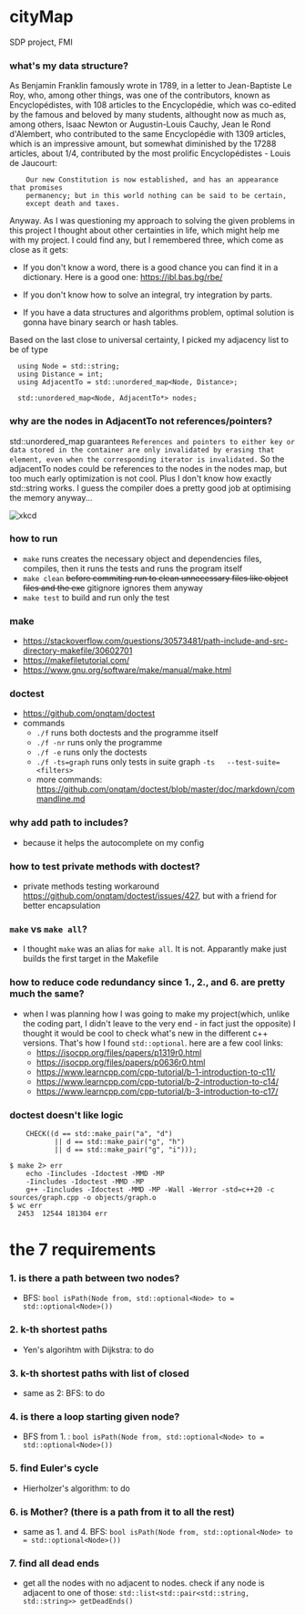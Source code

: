 # cityMap
SDP project, FMI
### what's my data structure?
As Benjamin Franklin famously wrote in 1789, in a letter to Jean-Baptiste Le Roy, 
who, among other things, was one of the contributors, known as Encyclopédistes,
with 108 articles to  the Encyclopédie, which was co-edited by the famous and
beloved by many students, althought now as much as, among others, Isaac Newton or
Augustin-Louis Cauchy, Jean le Rond d'Alembert, who contributed to the same 
Encyclopédie with 1309 articles, which is an impressive amount, but somewhat
diminished by the 17288 articles, about 1/4,  contributed by the most prolific
Encyclopédistes - Louis de Jaucourt:

```
    Our new Constitution is now established, and has an appearance that promises
    permanency; but in this world nothing can be said to be certain,
    except death and taxes.
```

Anyway.
As I was questioning my approach to solving the given problems in this project I thought
about other certainties in life, which might help me with my project. I could find any,
but I remembered three, which come as close as it gets:
- If you don't know a word, there is a good chance you can find it in a dictionary.
Here is a good one: https://ibl.bas.bg/rbe/

- If you don't know how to solve an integral, try integration by parts.

- If you have a data structures and algorithms problem, optimal solution is gonna have
binary search or hash tables.

Based on the last close to universal certainty, I picked my adjacency list to be of type
```
  using Node = std::string;
  using Distance = int;
  using AdjacentTo = std::unordered_map<Node, Distance>;

  std::unordered_map<Node, AdjacentTo*> nodes;

```
### why are the nodes in AdjacentTo not references/pointers?
std::unordered_map guarantees  ` References and pointers to either key or data
stored in the container are only invalidated by erasing that element, even when
the corresponding iterator is invalidated. ` So the adjacentTo nodes could be
references to the nodes in the nodes map, but too much early optimization
is not cool.
Plus I don't know how exactly std::string works.
I guess the compiler does a pretty good job at optimising the memory anyway...

![xkcd](https://imgs.xkcd.com/comics/optimization.png)

### how to run
- `make` runs creates the necessary object and dependencies files,
    compiles, then it runs the tests and runs the program itself
- `make clean` ~~before commiting run  to clean unnecessary files like
    object files and the exe~~ gitignore ignores them anyway
- `make test` to build and run only the test

### make
- https://stackoverflow.com/questions/30573481/path-include-and-src-directory-makefile/30602701
- https://makefiletutorial.com/
- https://www.gnu.org/software/make/manual/make.html

### doctest
- https://github.com/onqtam/doctest 
- commands
    - `./f` runs both doctests and the programme itself
    - `./f -nr` runs only the programme
    - `./f -e` runs only the doctests
    - `./f -ts=graph` runs only tests in suite graph `-ts   --test-suite=<filters>`
    - more commands: https://github.com/onqtam/doctest/blob/master/doc/markdown/commandline.md

### why add path to includes?
- because it helps the autocomplete on my config
   
### how to test private methods with doctest?
- private methods testing workaround https://github.com/onqtam/doctest/issues/427,
but with a friend for better encapsulation

### `make` vs `make all`?
- I thought `make` was an alias for `make all`. It is not. Apparantly make just builds
the first target in the Makefile

### how to reduce code redundancy since 1., 2., and 6. are pretty much the same?
- when I was planning how I was going to make my project(which, unlike the
coding part, I didn't leave to the very end - in fact just the opposite) I
thought it would be cool to check what's new in the different c++ versions.
That's how I found `std::optional`. here are a few cool links:
  - https://isocpp.org/files/papers/p1319r0.html
  - https://isocpp.org/files/papers/p0636r0.html
  - https://www.learncpp.com/cpp-tutorial/b-1-introduction-to-c11/
  - https://www.learncpp.com/cpp-tutorial/b-2-introduction-to-c14/
  - https://www.learncpp.com/cpp-tutorial/b-3-introduction-to-c17/

### doctest doesn't like logic
```
    CHECK((d == std::make_pair("a", "d")
           || d == std::make_pair("g", "h")
           || d == std::make_pair("g", "i")));

```

```
$ make 2> err
    echo -Iincludes -Idoctest -MMD -MP
    -Iincludes -Idoctest -MMD -MP
    g++ -Iincludes -Idoctest -MMD -MP -Wall -Werror -std=c++20 -c sources/graph.cpp -o objects/graph.o
$ wc err
  2453  12544 181304 err

```
# the 7 requirements

### 1. is there a path between two nodes?
- BFS:
`bool isPath(Node from, std::optional<Node> to = std::optional<Node>())`

### 2. k-th shortest paths
- Yen's algorihtm with Dijkstra: to do

### 3. k-th shortest paths with list of closed
- same as 2: BFS: to do

### 4. is there a loop starting given node?
- BFS from 1. :
`bool isPath(Node from, std::optional<Node> to = std::optional<Node>())`

### 5. find Euler's cycle
- Hierholzer's algorithm: to do

### 6. is Mother? (there is a path from it to all the rest)
- same as 1. and 4. BFS:
`bool isPath(Node from, std::optional<Node> to = std::optional<Node>())`

### 7. find all dead ends
- get all the nodes with no adjacent to nodes. check if any node 
is adjacent to one of those:
`std::list<std::pair<std::string, std::string>> getDeadEnds()`
